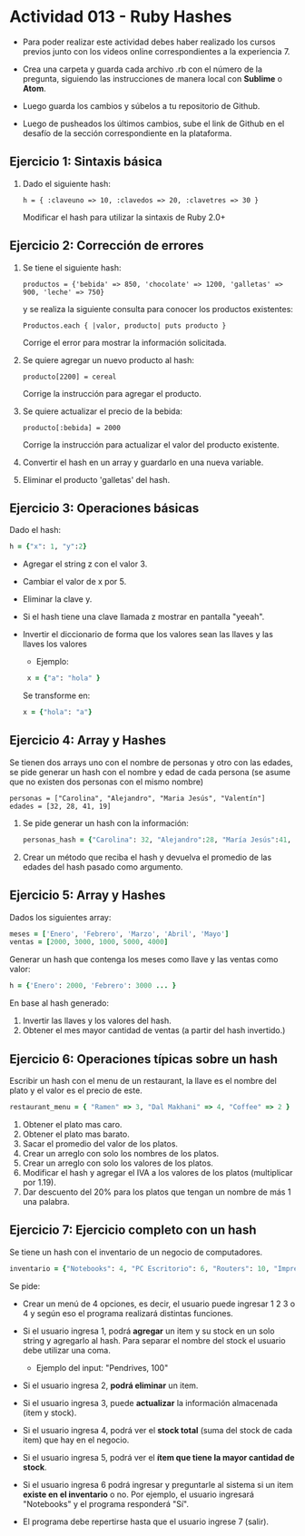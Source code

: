 # Actividad 013 - Ruby Hashes

- Para poder realizar este actividad debes haber realizado los cursos previos junto con los videos online correspondientes a la experiencia 7.

- Crea una carpeta y guarda cada archivo .rb con el número de la pregunta, siguiendo las instrucciones de manera local con **Sublime** o **Atom**.

- Luego guarda los cambios y súbelos a tu repositorio de Github.

- Luego de pusheados los últimos cambios, sube el link de Github en el desafío de la sección correspondiente en la plataforma.

## Ejercicio 1: Sintaxis básica
    
1. Dado el siguiente hash:

    ~~~
    h = { :claveuno => 10, :clavedos => 20, :clavetres => 30 }
    ~~~

    Modificar el hash para utilizar la sintaxis de Ruby 2.0+

## Ejercicio 2: Corrección de errores
1. Se tiene el siguiente hash:

    ~~~
    productos = {'bebida' => 850, 'chocolate' => 1200, 'galletas' => 900, 'leche' => 750}
    ~~~

    y se realiza la siguiente consulta para conocer los productos existentes:

    ~~~
    Productos.each { |valor, producto| puts producto }
    ~~~

    Corrige el error para mostrar la información solicitada.

2. Se quiere agregar un nuevo producto al hash:

    ~~~
    producto[2200] = cereal
    ~~~
    
	Corrige la instrucción para agregar el producto.

3. Se quiere actualizar el precio de la bebida:

	~~~
   producto[:bebida] = 2000
   ~~~
    
    Corrige la instrucción para actualizar el valor del producto existente.

4. Convertir el hash en un array y guardarlo en una nueva variable.

5. Eliminar el producto 'galletas' del hash.

## Ejercicio 3: Operaciones básicas

Dado el hash:

~~~ruby
h = {"x": 1, "y":2}
~~~

- Agregar el string z con el valor 3.
- Cambiar el valor de x por 5.
- Eliminar la clave y.
- Si el hash tiene una clave llamada z mostrar en pantalla "yeeah".
- Invertir el diccionario de forma que los valores sean las llaves y las llaves los valores
	- Ejemplo:
	
    ~~~rb
     x = {"a": "hola" } 
    ~~~
    Se transforme en:
    
    ~~~rb
    x = {"hola": "a"}
    ~~~

## Ejercicio 4: Array y Hashes

Se tienen dos arrays uno con el nombre de personas y otro con las edades, se pide generar un hash con el nombre y edad de cada persona (se asume que no existen dos personas con el mismo nombre)

~~~
personas = ["Carolina", "Alejandro", "Maria Jesús", "Valentín"]
edades = [32, 28, 41, 19]
~~~

1. Se pide generar un hash con la información:

	~~~ruby
	personas_hash = {"Carolina": 32, "Alejandro":28, "María Jesús":41, "Valentín":19}
	~~~

2. Crear un método que reciba el hash y devuelva el promedio de las edades del hash pasado como argumento.

## Ejercicio 5: Array y Hashes

Dados los siguientes array:

~~~ruby
meses = ['Enero', 'Febrero', 'Marzo', 'Abril', 'Mayo']
ventas = [2000, 3000, 1000, 5000, 4000]
~~~

Generar un hash que contenga los meses como llave y las ventas como valor:

~~~ruby
h = {'Enero': 2000, 'Febrero': 3000 ... }
~~~

En base al hash generado:

1.  Invertir las llaves y los valores del hash.
2.  Obtener el mes mayor cantidad de ventas (a partir del hash invertido.)

## Ejercicio 6: Operaciones típicas sobre un hash
Escribir un hash con el menu de un restaurant, la llave es el nombre del plato y el valor es el precio de este.

~~~rb
restaurant_menu = { "Ramen" => 3, "Dal Makhani" => 4, "Coffee" => 2 }
~~~

1. Obtener el plato mas caro.
2. Obtener el plato mas barato.
3. Sacar el promedio del valor de los platos.
4. Crear un arreglo con solo los nombres de los platos.
5. Crear un arreglo con solo los valores de los platos.
6. Modificar el hash y agregar el IVA a los valores de los platos (multiplicar por 1.19).
7. Dar descuento del 20% para los platos que tengan un nombre de más 1 una palabra.

## Ejercicio 7: Ejercicio completo con un hash

Se tiene un hash con el inventario de un negocio de computadores.

~~~ruby
inventario = {"Notebooks": 4, "PC Escritorio": 6, "Routers": 10, "Impresoras": 6}
~~~

Se pide:

- Crear un menú de 4 opciones, es decir, el usuario puede ingresar 1 2 3 o 4 y según eso el programa realizará distintas funciones.

- Si el usuario ingresa 1, podrá **agregar** un item y su stock en un solo string y agregarlo al hash. Para separar el nombre del stock el usuario debe utilizar una coma.
	- Ejemplo del input: "Pendrives, 100"

- Si el usuario ingresa 2, **podrá eliminar** un item.

- Si el usuario ingresa 3, puede **actualizar** la información almacenada (item y stock).

- Si el usuario ingresa 4, podrá ver el **stock total** (suma del stock de cada item) que hay en el negocio.

- Si el usuario ingresa 5, podrá ver el **ítem que tiene la mayor cantidad de stock**.

- Si el usuario ingresa 6 podrá ingresar y preguntarle al sistema si un item **existe en el inventario** o no. Por ejemplo, el usuario ingresará "Notebooks" y el programa responderá "Sí".

- El programa debe repertirse hasta que el usuario ingrese 7 (salir).



